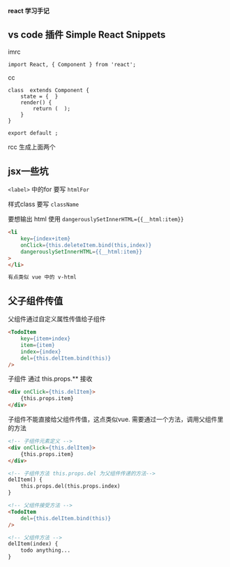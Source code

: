 #### react 学习手记

## vs code 插件 Simple React Snippets
imrc
```
import React, { Component } from 'react';
```

cc
```
class  extends Component {
    state = {  }
    render() { 
        return (  );
    }
}
 
export default ;
```
rcc 生成上面两个

## jsx一些坑
`<label>` 中的for 要写 `htmlFor`

样式class 要写 `className`

要想输出 html 使用 `dangerouslySetInnerHTML={{__html:item}}` 

``` html
<li 
    key={index+item}
    onClick={this.deleteItem.bind(this,index)}
    dangerouslySetInnerHTML={{__html:item}}
>
</li>

有点类似 vue 中的 v-html
```

## 父子组件传值

父组件通过自定义属性传值给子组件 

```html
<TodoItem 
    key={item+index}
    item={item}
    index={index}
    del={this.delItem.bind(this)}
/>
```

子组件 通过 this.props.** 接收

```html
<div onClick={this.delItem}>
    {this.props.item}
</div>
```

子组件不能直接给父组件传值，这点类似vue. 需要通过一个方法，调用父组件里的方法

```html
<!-- 子组件元素定义 -->
<div onClick={this.delItem}>
    {this.props.item}
</div>

<!-- 子组件方法 this.props.del 为父组件传递的方法-->
delItem() {
    this.props.del(this.props.index) 
}

<!-- 父组件接受方法 -->
<TodoItem 
    del={this.delItem.bind(this)}
/>

<!-- 父组件方法 -->
delItem(index) {
    todo anything...
}
```
